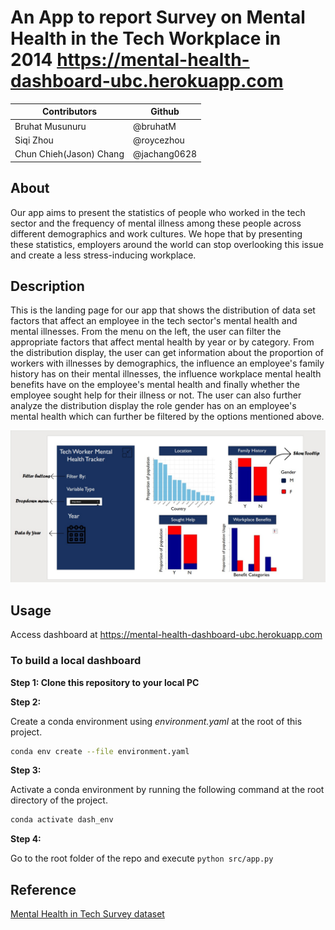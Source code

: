 # An App to report Survey on Mental Health in the Tech Workplace in 2014 https://mental-health-dashboard-ubc.herokuapp.com

Contributors | Github | 
--- | --- |
Bruhat Musunuru| @bruhatM |
Siqi Zhou | @roycezhou  |
Chun Chieh(Jason) Chang| @jachang0628  | 

## About
Our app aims to present the statistics of people who worked in the tech sector and the frequency of mental illness among these people across different demographics and work cultures. We hope that by presenting these statistics, employers around the world can stop overlooking this issue and create a less stress-inducing workplace.

## Description
This is the landing page for our app that shows the distribution of data set factors that affect an employee in the tech sector's mental health and mental illnesses. From the menu on the left, the user can filter the appropriate factors that affect mental health by year or by category. From the distribution display, the user can get information about the proportion of workers with illnesses by demographics, the influence an employee's family history has on their mental illnesses, the influence workplace mental health benefits have on the employee's mental health and finally whether the employee sought help for their illness or not. The user can also further analyze the distribution display the role gender has on an employee's mental health which can further be filtered by the options mentioned above.

![Alt text](updated_dashboard.jpg?raw=true "Title")

## Usage

Access dashboard at https://mental-health-dashboard-ubc.herokuapp.com

### To build a local dashboard

**Step 1: Clone this repository to your local PC**

**Step 2:**

Create a conda environment using *environment.yaml* at the root of this project.

```bash
conda env create --file environment.yaml
```

**Step 3:**

Activate a conda environment by running the following command at the root directory of the project.

```bash
conda activate dash_env
```

**Step 4:**

Go to the root folder of the repo and execute `python src/app.py`

## Reference

[Mental Health in Tech Survey dataset](https://www.kaggle.com/osmi/mental-health-in-tech-survey)
